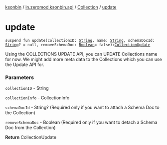 [ksonbin](../../index.md) / [in.zeromod.ksonbin.api](../index.md) / [Collection](index.md) / [update](./update.md)

# update

`suspend fun update(collectionID: `[`String`](https://kotlinlang.org/api/latest/jvm/stdlib/kotlin/-string/index.html)`, name: `[`String`](https://kotlinlang.org/api/latest/jvm/stdlib/kotlin/-string/index.html)`, schemaDocId: `[`String`](https://kotlinlang.org/api/latest/jvm/stdlib/kotlin/-string/index.html)`? = null, removeSchemaDoc: `[`Boolean`](https://kotlinlang.org/api/latest/jvm/stdlib/kotlin/-boolean/index.html)` = false): `[`CollectionUpdate`](../-collection-update/index.md)

Using the COLLECTIONS UPDATE API, you can UPDATE Collections name for now.
We might add more meta data to the Collections which you can
use the Update API for.

### Parameters

`collectionID` - String

`collectionInfo` - CollectionInfo

`schemaDocId` - String? (Required only if you want to attach a Schema Doc to the Collection)

`removeSchemaDoc` - Boolean (Required only if you want to detach a Schema Doc from the Collection)

**Return**
CollectionUpdate


